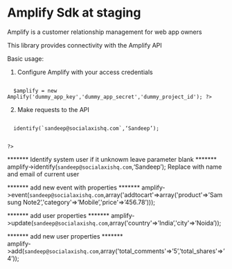 Amplify Sdk at staging
====

 Amplify is a  customer relationship management  for web app owners
 
 This library provides connectivity with the Amplify API 
  
  Basic usage:
  
  1. Configure Amplify with your access credentials
  <code>
  <?php
  
  $amplify = new Amplify('dummy_app_key','dummy_app_secret','dummy_project_id');
  ?>
  </code>
  
  2. Make requests to the API
  <code>
  <?php
  $amplify = new Amplify('dummy_app_key','dummy_app_secret','dummy_project_id');
  amplify->identify(`sandeep@socialaxishq.com`,‘Sandeep’);
 
  ?>
  </code>
  

 
 *******     Identify system user if it unknowm leave parameter blank *******
      amplify->identify(`sandeep@socialaxishq.com`,‘Sandeep’);
      Replace with name and email of current user
     

 
*******      add new event with properties    *******
      amplify->event(`sandeep@socialaxishq.com`,array('addtocart'=>array('product'=>’Samsung Note2’,'category'=>’Mobile’,'price'=>’456.78’)));
     

  
*******      add user  properties    *******
      amplify->update(`sandeep@socialaxishq.com`,array('country'=>’India’,'city'=>’Noida’));
     


 
 *******     add new user  properties   *******   
      amplify->add(`sandeep@socialaxishq.com`,array('total_comments'=>’5’,'total_shares'=>’4’));
     